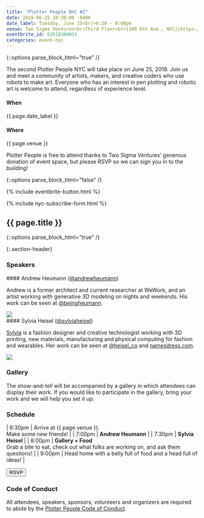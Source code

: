 ```yaml
---
title: "Plotter People NYC #2"
date: 2019-06-25 18:30:00 -0400
date_label: Tuesday, June 25<br/>6:30 - 9:00pm
venue: Two Sigma Ventures<br>Third Floor<br>[100 6th Ave., NYC](https://goo.gl/maps/CDfbvvHRyeP4AFWV7)
eventbrite_id: 62618304033
categories: event-nyc
---
```

{::options parse_block_html="true" /}

The second Plotter People NYC will take place on June 25, 2019. Join us and meet a community of artists, makers, and creative coders who use robots to make art. Everyone who has an interest in pen plotting and robotic art is welcome to attend, regardless of experience level.

<div class="when-and-where">
<div class="when">
<h4>When</h4>
{{ page.date_label }}
</div>
<div class="where">
<h4>Where</h4>
{{ page.venue }}
</div>
</div>

Plotter People is free to attend thanks to Two Sigma Ventures’ generous donation of event
space, but please RSVP so we can sign you in to the building!

{::options parse_block_html="false" /}

{% include eventbrite-button.html %}

{% include nyc-subscribe-form.html %}

<div class="squiggly">
	<h2>{{ page.title }}</h2>
</div>

{::options parse_block_html="true" /}

{:.section-header}
### Speakers

<div class="speaker">
<div class="speaker-description">
#### Andrew Heumann (<a href="https://twitter.com/andrewheumann">@andrewheumann</a>)

Andrew is a former architect and current researcher at WeWork, and an artist working with generative 3D modeling on nights and weekends. His work can be seen at [@beingheumann](https://www.instagram.com/beingheumann/).

</div>
<img src="{{ site.baseurl }}/assets/img/andrew.jpg" class="speaker-image" />
</div>

<div class="speaker">
<div class="speaker-description">
#### Sylvia Heisel (<a href="https://twitter.com/sylviaheisel">@sylviaheisel</a>)

<a href="https://heisel.co/">Sylvia</a> is a fashion designer and creative technologist working with 3D printing, new materials, manufacturing and physical computing for fashion and wearables. Her work can be seen at [@heisel_co](https://www.instagram.com/heisel_co/) and [namesdress.com](https://www.namesdress.com/).

</div>
<img src="{{ site.baseurl }}/assets/img/sylvia.jpg" class="speaker-image" />
</div>

### Gallery

The show-and-tell will be accompanied by a gallery in which attendees can display their work. If you would like to participate in the gallery, bring your work and we will help you set it up.

### Schedule

| 6:30pm | Arrive at {{ page.venue }}.<br/>Make some new friends! |
| 7:00pm | **Andrew Heumann** |
| 7:30pm | **Sylvia Heisel** |
| 8:00pm | **Gallery + Food**<br/>Grab a bite to eat, check out what folks are working on, and ask them questions! |
| 9:00pm | Head home with a belly full of food and a head full of ideas! |

<a href="mailto:paulgb@gmail.com?subject=PlotterPeople NYC RSVP&body=I’ll be there!" rel="noopener noreferrer" target="_blank" style="background: none">
<button class="rsvp" type="button">RSVP</button>
</a>

### Code of Conduct

All attendees, speakers, sponsors, volunteers and organizers are required to
abide by the [Plotter People Code of Conduct][coc].

[coc]: /conduct.html

<script src="https://www.eventbrite.com/static/widgets/eb_widgets.js"></script>
<script type="text/javascript">
(window.rsvpIds || []).forEach(function (id) {
	window.EBWidgets.createWidget({
		widgetType: 'checkout',
		eventId: '{{ page.eventbrite_id }}',
		modal: true,
		modalTriggerElementId: id,
		onOrderComplete: function() {},
	})
})
</script>